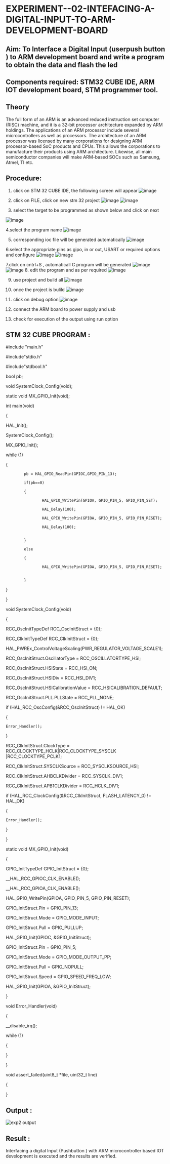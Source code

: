 # EXPERIMENT--02-INTEFACING-A-DIGITAL-INPUT-TO-ARM-DEVELOPMENT-BOARD
## Aim: To Interface a Digital Input  (userpush button  ) to ARM   development board and write a  program to obtain  the data and flash the led  
## Components required: STM32 CUBE IDE, ARM IOT development board,  STM programmer tool.
## Theory 
The full form of an ARM is an advanced reduced instruction set computer (RISC) machine, and it is a 32-bit processor architecture expanded by ARM holdings. The applications of an ARM processor include several microcontrollers as well as processors. The architecture of an ARM processor was licensed by many corporations for designing ARM processor-based SoC products and CPUs. This allows the corporations to manufacture their products using ARM architecture. Likewise, all main semiconductor companies will make ARM-based SOCs such as Samsung, Atmel, TI etc.

 
  
## Procedure:
 1. click on STM 32 CUBE IDE, the following screen will appear 
 ![image](https://user-images.githubusercontent.com/36288975/226189166-ac10578c-c059-40e7-8b80-9f84f64bf088.png)

 2. click on FILE, click on new stm 32 project 
 ![image](https://user-images.githubusercontent.com/36288975/226189215-2d13ebfb-507f-44fc-b772-02232e97c0e3.png)
![image](https://user-images.githubusercontent.com/36288975/226189230-bf2d90dd-9695-4aaf-b2a6-6d66454e81fc.png)
3. select the target to be programmed  as shown below and click on next 

![image](https://user-images.githubusercontent.com/36288975/226189280-ed5dcf1d-dd8d-43ae-815d-491085f4863b.png)

4.select the program name 
![image](https://user-images.githubusercontent.com/36288975/226189316-09832a30-4d1a-4d4f-b8ad-2dc28f137711.png)


5. corresponding ioc file will be generated automatically 
![image](https://user-images.githubusercontent.com/36288975/226189378-3abbdee2-0df6-470f-a3cd-79c74e3d3ad8.png)

6.select the appropriate pins as gipo, in or out, USART or required options and configure 
![image](https://user-images.githubusercontent.com/36288975/226189403-f7179f1a-3eae-4637-826b-ab4ec35ba1e1.png)
![image](https://user-images.githubusercontent.com/36288975/226189425-2b2414ce-49b3-4b61-a260-c658cb2e4152.png)


7.click on cntrl+S , automaticall C program will be generated 
![image](https://user-images.githubusercontent.com/36288975/226189443-8b43451d-0b14-47e4-a20b-cc09c6ad8458.png)
![image](https://user-images.githubusercontent.com/36288975/226189450-85ffa969-2ffb-4788-81e5-72d60fdda0f1.png)
8. edit the program and as per required 
![image](https://user-images.githubusercontent.com/36288975/226189461-a573e62f-a109-4631-a250-a20925758fe0.png)

9. use project and build all 
![image](https://user-images.githubusercontent.com/36288975/226189554-3f7101ac-3f41-48fc-abc7-480bd6218dec.png)
10. once the project is bulild 
![image](https://user-images.githubusercontent.com/36288975/226189577-c61cc1eb-3990-4968-8aa6-aefffc766b70.png)

11. click on debug option 
![image](https://user-images.githubusercontent.com/36288975/226189625-37daa9a3-62e9-42b5-a5ce-2ac63345905b.png)

12. connect the  ARM board to power supply and usb 


13. check for execution of the output using run option 



## STM 32 CUBE PROGRAM :
#include "main.h"

#include"stdio.h"

#include"stdbool.h"

bool pb;


void SystemClock_Config(void);

static void MX_GPIO_Init(void);


int main(void)

{

 
  HAL_Init();
  
  SystemClock_Config();
  
  MX_GPIO_Init();
  
  while (1)
  
  {
  
	        pb = HAL_GPIO_ReadPin(GPIOC,GPIO_PIN_13);
		
	        if(pb==0)
		
	        {
		
		            HAL_GPIO_WritePin(GPIOA, GPIO_PIN_5, GPIO_PIN_SET);
			    
		            HAL_Delay(100);
			    
		            HAL_GPIO_WritePin(GPIOA, GPIO_PIN_5, GPIO_PIN_RESET);
			    
		            HAL_Delay(100);
			    

	        }
		
	        else
		
	        {
		
		            HAL_GPIO_WritePin(GPIOA, GPIO_PIN_5, GPIO_PIN_RESET);
			    

	        }
		
  }
  
 
}


void SystemClock_Config(void)

{

  RCC_OscInitTypeDef RCC_OscInitStruct = {0};
  
  RCC_ClkInitTypeDef RCC_ClkInitStruct = {0};
  
 
  HAL_PWREx_ControlVoltageScaling(PWR_REGULATOR_VOLTAGE_SCALE1);
  
 
  RCC_OscInitStruct.OscillatorType = RCC_OSCILLATORTYPE_HSI;
  
  RCC_OscInitStruct.HSIState = RCC_HSI_ON;
  
  RCC_OscInitStruct.HSIDiv = RCC_HSI_DIV1;
  
  RCC_OscInitStruct.HSICalibrationValue = RCC_HSICALIBRATION_DEFAULT;
  
  RCC_OscInitStruct.PLL.PLLState = RCC_PLL_NONE;
  
  if (HAL_RCC_OscConfig(&RCC_OscInitStruct) != HAL_OK)
  
  {
  
    Error_Handler();
    
  }
  
 
  RCC_ClkInitStruct.ClockType = RCC_CLOCKTYPE_HCLK|RCC_CLOCKTYPE_SYSCLK
                              |RCC_CLOCKTYPE_PCLK1;
			      
  RCC_ClkInitStruct.SYSCLKSource = RCC_SYSCLKSOURCE_HSI;
  
  RCC_ClkInitStruct.AHBCLKDivider = RCC_SYSCLK_DIV1;
  
  RCC_ClkInitStruct.APB1CLKDivider = RCC_HCLK_DIV1;

  if (HAL_RCC_ClockConfig(&RCC_ClkInitStruct, FLASH_LATENCY_0) != HAL_OK)
  
  {
  
    Error_Handler();
    
  }
  
}


static void MX_GPIO_Init(void)

{

  GPIO_InitTypeDef GPIO_InitStruct = {0};
  
  __HAL_RCC_GPIOC_CLK_ENABLE();
  
  __HAL_RCC_GPIOA_CLK_ENABLE();
  
  HAL_GPIO_WritePin(GPIOA, GPIO_PIN_5, GPIO_PIN_RESET);
  

  GPIO_InitStruct.Pin = GPIO_PIN_13;
  
  GPIO_InitStruct.Mode = GPIO_MODE_INPUT;
  
  GPIO_InitStruct.Pull = GPIO_PULLUP;
  
  HAL_GPIO_Init(GPIOC, &GPIO_InitStruct);
  

  GPIO_InitStruct.Pin = GPIO_PIN_5;
  
  GPIO_InitStruct.Mode = GPIO_MODE_OUTPUT_PP;
  
  GPIO_InitStruct.Pull = GPIO_NOPULL;
  
  GPIO_InitStruct.Speed = GPIO_SPEED_FREQ_LOW;
  
  HAL_GPIO_Init(GPIOA, &GPIO_InitStruct);
  

}


void Error_Handler(void)

{

  __disable_irq();
  
  while (1)
  
  {
  
  }
  
}



void assert_failed(uint8_t *file, uint32_t line)

{

  
}




## Output  :
 ![exp2 output](https://user-images.githubusercontent.com/119417735/227854341-0ee0b32e-06fb-40a2-ae99-1acf43f03028.png)

 
 
 
## Result :
Interfacing a digital Input (Pushbutton ) with ARM microcontroller based IOT development is executed and the results are verified.
